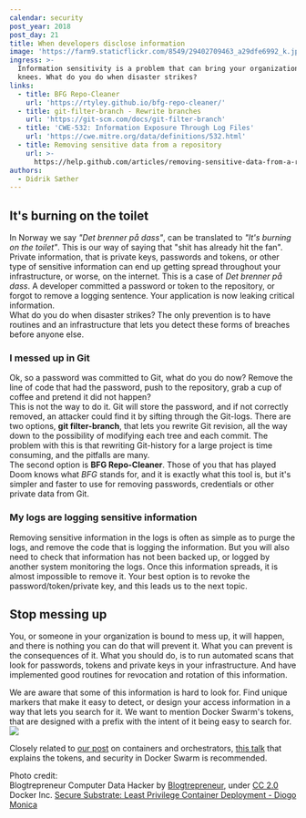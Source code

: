 ```yaml
---
calendar: security
post_year: 2018
post_day: 21
title: When developers disclose information
image: 'https://farm9.staticflickr.com/8549/29402709463_a29dfe6992_k.jpg'
ingress: >-
  Information sensitivity is a problem that can bring your organization to its
  knees. What do you do when disaster strikes?
links:
  - title: BFG Repo-Cleaner
    url: 'https://rtyley.github.io/bfg-repo-cleaner/'
  - title: git-filter-branch - Rewrite branches
    url: 'https://git-scm.com/docs/git-filter-branch'
  - title: 'CWE-532: Information Exposure Through Log Files'
    url: 'https://cwe.mitre.org/data/definitions/532.html'
  - title: Removing sensitive data from a repository
    url: >-
      https://help.github.com/articles/removing-sensitive-data-from-a-repository/
authors:
  - Didrik Sæther
---
```

## It's burning on the toilet
In Norway we say _"Det brenner på dass"_, can be translated to _"It's burning on the toilet"_. This is our way of saying that "shit has already hit the fan".  
Private information, that is private keys, passwords and tokens, or other type of sensitive information can end up getting spread throughout your infrastructure, or worse, on the internet. This is a case of _Det brenner på dass_.
A developer committed a password or token to the repository, or forgot to remove a logging sentence. Your application is now leaking critical information.  
What do you do when disaster strikes? The only prevention is to have routines and an infrastructure that lets you detect these forms of breaches before anyone else.

### I messed up in Git
Ok, so a password was committed to Git, what do you do now? Remove the line of code that had the password, push to the repository, grab a cup of coffee and pretend it did not happen?  
This is not the way to do it. Git will store the password, and if not correctly removed, an attacker could find it by sifting through the Git-logs.
There are two options, **git filter-branch**, that lets you rewrite Git revision, all the way down to the possibility of modifying each tree and each commit. The problem with this is that rewriting Git-history for a large project is time consuming, and the pitfalls are many.  
The second option is **BFG Repo-Cleaner**. Those of you that has played Doom knows what _BFG_ stands for, and it is exactly what this tool is, but it's simpler and faster to use for removing passwords, credentials  or other private data from Git.

### My logs are logging sensitive information
Removing sensitive information in the logs is often as simple as to purge the logs, and remove the code that is logging the information. But you will also need to check that information has not been backed up, or logged by another system monitoring the logs. Once this information spreads, it is almost impossible to remove it. Your best option is to revoke the password/token/private key, and this leads us to the next topic.

## Stop messing up
You, or someone in your organization is bound to mess up, it will happen, and there is nothing you can do that will prevent it. What you can prevent is the consequences of it.
What you should do, is to run automated scans that look for passwords, tokens and private keys in your infrastructure. And have implemented good routines for revocation and rotation of this information.

We are aware that some of this information is hard to look for. Find unique markers that make it easy to detect, or design your access information in a way that lets you search for it. We want to mention Docker Swarm's tokens, that are designed with a prefix with the intent of it being easy to search for.  
![](https://image.slidesharecdn.com/securesubstrate-170504024003/95/secure-substrate-least-privilege-container-deployment-diogo-monica-and-riyaz-faizullabhoy-docker-27-638.jpg?cb=1493917978)

Closely related to [our post](https://security.christmas/2018/17) on containers and orchestrators, [this talk](https://www.youtube.com/watch?v=apma_C24W58) that explains the tokens, and security in Docker Swarm is recommended.


Photo credit:  
Blogtrepreneur
Computer Data Hacker by [Blogtrepreneur](https://www.flickr.com/photos/143601516@N03/), under [CC 2.0](https://creativecommons.org/licenses/by/2.0/)  
Docker Inc. [Secure Substrate: Least Privilege Container Deployment - Diogo Monica](https://www.slideshare.net/Docker/secure-substrate-least-privilege-container-deployment-diogo-monica-and-riyaz-faizullabhoy-docker)  
